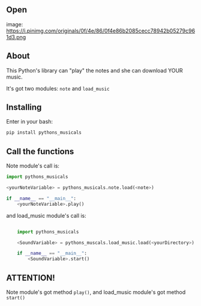 ## Open

 image: https://i.pinimg.com/originals/0f/4e/86/0f4e86b2085cecc78942b05279c961d3.png


## About

This Python's library can "play" the notes and she can download YOUR music.

It's got two modules: `note` and `load_music`

## Installing
Enter in your bash:
```bash
pip install pythons_musicals
```

## Call the functions

Note module's call is:

```py
import pythons_musicals

<yourNoteVariable> = pythons_musicals.note.load(<note>)

if __name__ == "__main__":
    <yourNoteVariable>.play()
```

and load_music module's call is:

```py

    import pythons_musicals

    <SoundVariable> = pythons_muscals.load_music.load(<yourDirectory>)

    if __name__ == "__main__":
        <SoundVariable>.start()
```

ATTENTION!
------

Note module's got method `play()`, and load_music module's got method `start()`